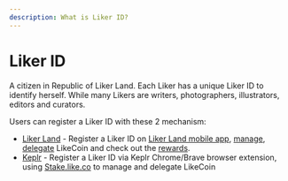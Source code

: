 ```yaml
---
description: What is Liker ID?
---
```


# Liker ID

A citizen in Republic of Liker Land. Each Liker has a unique Liker ID to identify herself. While many Likers are writers, photographers, illustrators, editors and curators.

Users can register a Liker ID with these 2 mechanism:

* [Liker Land](register.md) - Register a Liker ID on [Liker Land mobile app](../liker-land/download.md), [manage](../../general-guides/wallet/like-pay.md), [delegate](../../general-guides/stake/delegation-of-likecoin.md) LikeCoin and check out the [rewards](../creatortools/rewards/).
* [Keplr](register-with-keplr.md) - Register a Liker ID via Keplr Chrome/Brave browser extension, using [Stake.like.co](https://stake.like.co/) to manage and delegate LikeCoin 



